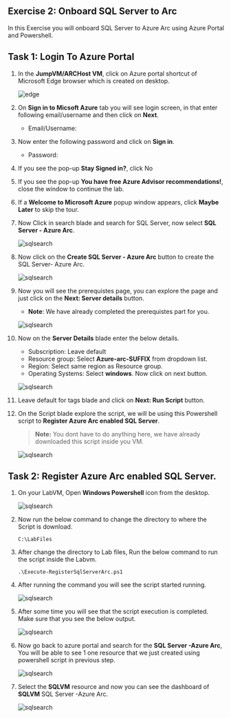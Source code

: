 ## Exercise 2: Onboard SQL Server to Arc
In this Exercise you will onboard SQL Server to Azure Arc using Azure Portal and Powershell.

## Task 1: Login To Azure Portal

1. In the **JumpVM/ARCHost VM**, click on Azure portal shortcut of Microsoft Edge browser which is created on desktop.
  
    ![](media/0.png "edge")
   
1. On **Sign in to Micsoft Azure** tab you will see login screen, in that enter following email/username and then click on **Next**. 
   * Email/Username: <inject key="AzureAdUserEmail"></inject>
   
1. Now enter the following password and click on **Sign in**.
   * Password: <inject key="AzureAdUserPassword"></inject>
   
1. If you see the pop-up **Stay Signed in?**, click No

1. If you see the pop-up **You have free Azure Advisor recommendations!**, close the window to continue the lab.

1. If a **Welcome to Microsoft Azure** popup window appears, click **Maybe Later** to skip the tour.
      
1. Now Click in search blade and search for SQL Server, now select **SQL Server - Azure Arc**.
 
    ![](media/sqlserver.png "sqlsearch")
   
1. Now click on the **Create SQL Server - Azure Arc** button to create the SQL Server- Azure Arc. 
 
    ![](media/createsql.png "sqlsearch")
   
1. Now you will see the prerequistes page, you can explore the page and just click on the **Next: Server details** button.
    
    - **Note**: We have already completed the prerequistes part for you. 
    
    ![](media/presql.png "sqlsearch")
   
1. Now on the **Server Details** blade enter the below details.
 
    - Subscription: Leave default
    - Resource group: Select **Azure-arc-SUFFIX** from dropdown list.
    - Region: Select same region as Resource group.
    - Operating Systems: Select **windows**.
      Now click on next button.
   
    ![](media/detailssql.png "sqlsearch")
   
1. Leave default for tags blade and click on **Next: Run Script** button.
 
1. On the Script blade explore the script, we will be using this Powershell script to **Register Azure Arc enabled SQL Server**.
 
     > **Note:** You dont have to do anything here, we have already downloaded this script inside you VM.
    
    ![](media/runsql.png "sqlsearch")
     
## Task 2: Register Azure Arc enabled SQL Server.

1. On your LabVM, Open **Windows Powershell** icon from the desktop.
 
    ![](media/powershell.png "sqlsearch")
  
1. Now run the below command to change the directory to where the Script is download.
 
     ``` C:\LabFiles ```
1. After change the directory to Lab files, Run the below command to run the script inside the Labvm.

     ``` .\Execute-RegisterSqlServerArc.ps1 ```

1. After running the command you will see the script started running.

    ![](media/run.png "sqlsearch")
  
1. After some time you will see that the script execution is completed. Make sure that you see the below output.

    ![](media/completed.png "sqlsearch")
  
1. Now go back to azure portal and search for the **SQL Server -Azure Arc**, You will be able to see 1 one resource that we just created using powershell script in previous step.

    ![](media/sqlvm.png "sqlsearch")
  
 1. Select the **SQLVM** resource and now you can see the dashboard of **SQLVM** SQL Server -Azure Arc.

    ![](media/dashsql.png "sqlsearch")
 

    
 
   
   
